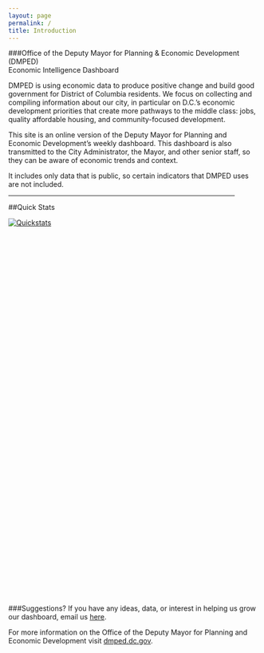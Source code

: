 ```yaml
---
layout: page
permalink: /
title: Introduction
---
```


###Office of the Deputy Mayor for Planning & Economic Development (DMPED) <br/> Economic Intelligence Dashboard

DMPED is using economic data to produce positive change and build good government for District of Columbia residents. We focus on collecting and compiling information about our city, in particular on D.C.’s economic development priorities that create more pathways to the middle class: jobs, quality affordable housing, and community-focused development.

This site is an online version of the Deputy Mayor for Planning and Economic Development’s weekly dashboard. This dashboard is also transmitted to the City Administrator, the Mayor, and other senior staff, so they can be aware of economic trends and context.

It includes only data that is public, so certain indicators that DMPED uses are not included.


<hr style="width: 454px; margin:1em 0">

##Quick Stats

<script type='text/javascript' src='https://public.tableau.com/javascripts/api/viz_v1.js'></script>
<div class='tableauPlaceholder' style='width: 454px; height: 759px;'>
	<noscript>
		<a href='#'><img alt='Quickstats ' src='https:&#47;&#47;public.tableau.com&#47;static&#47;images&#47;Qu&#47;QuickStats_0&#47;Quickstats&#47;1_rss.png' style='border: none' /></a>
	</noscript>
	<object class='tableauViz' width='454' height='759' style='display:none;'>
		<param name='host_url' value='https%3A%2F%2Fpublic.tableau.com%2F' /> 
		<param name='site_root' value='' />
		<param name='name' value='QuickStats_0&#47;Quickstats' />
		<param name='tabs' value='no' />
		<param name='toolbar' value='yes' />
		<param name='static_image' value='https:&#47;&#47;public.tableau.com&#47;static&#47;images&#47;Qu&#47;QuickStats_0&#47;Quickstats&#47;1.png' /> 
		<param name='animate_transition' value='yes' />
		<param name='display_static_image' value='yes' />
		<param name='display_spinner' value='yes' />
		<param name='display_overlay' value='yes' />
		<param name='display_count' value='yes' />
		<param name='showVizHome' value='no' />
		<param name='showTabs' value='y' />
		<param name='bootstrapWhenNotified' value='true' />
	</object>
</div>

###Suggestions?
If you have any ideas, data, or interest in helping us grow our dashboard, email us [here](mailto:dmped.econintel@dc.gov).

For more information on the Office of the Deputy Mayor for Planning and Economic Development visit [dmped.dc.gov](http://dmped.dc.gov).